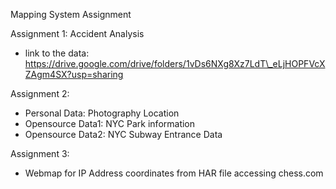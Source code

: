 Mapping System Assignment

Assignment 1: Accident Analysis
- link to the data: https://drive.google.com/drive/folders/1vDs6NXg8Xz7LdT\_eLjHOPFVcXZAgm4SX?usp=sharing

Assignment 2: 
- Personal Data: Photography Location
- Opensource Data1: NYC Park information
- Opensource Data2: NYC Subway Entrance Data

Assignment 3:
- Webmap for IP Address coordinates from HAR file accessing chess.com
